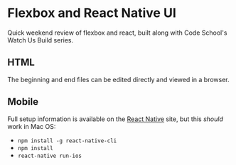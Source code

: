 # Flexbox and React Native UI
Quick weekend review of flexbox and react, built along with Code School's Watch Us Build series.

## HTML
The beginning and end files can be edited directly and viewed in a browser.

## Mobile
Full setup information is available on the [React Native](https://facebook.github.io/react-native/) site, but this *should* work in Mac OS:

- `npm install -g react-native-cli`
- `npm install`
- `react-native run-ios`

